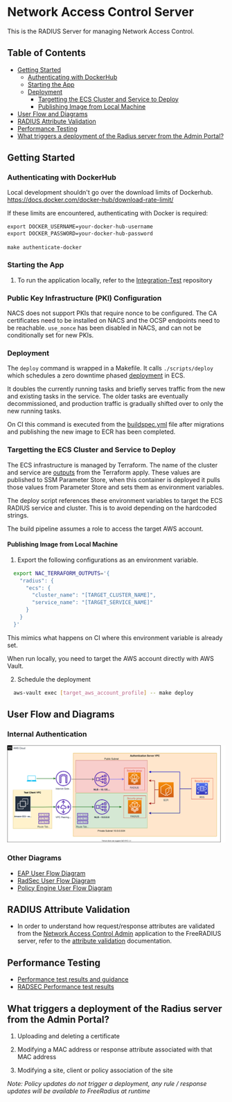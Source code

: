 # Network Access Control Server

This is the RADIUS Server for managing Network Access Control.

## Table of Contents

- [Getting Started](#getting-started)
  - [Authenticating with DockerHub](#authenticating-with-dockerhub)
  - [Starting the App](#starting-the-app)
  - [Deployment](#deployment)
    - [Targetting the ECS Cluster and Service to Deploy](#targetting-the-ecs-cluster-and-service-to-deploy)
    - [Publishing Image from Local Machine](#publishing-image-from-local-machine)
- [User Flow and Diagrams](#user-flow-and-diagrams)
- [RADIUS Attribute Validation](#radius-attribute-validation)
- [Performance Testing](#performance-testing)
- [What triggers a deployment of the Radius server from the Admin Portal?](#what-triggers-a-deployment-of-the-radius-server-from-the-admin-portal)

## Getting Started

### Authenticating with DockerHub


Local development shouldn't go over the download limits of Dockerhub.
https://docs.docker.com/docker-hub/download-rate-limit/

If these limits are encountered, authenticating with Docker is required:

```
export DOCKER_USERNAME=your-docker-hub-username
export DOCKER_PASSWORD=your-docker-hub-password

make authenticate-docker
```

### Starting the App

1. To run the application locally, refer to the [Integration-Test](https://github.com/ministryofjustice/network-access-control-integration-tests) repository

### Public Key Infrastructure (PKI) Configuration

NACS does not support PKIs that require nonce to be configured. The CA certificates need to be installed on NACS and the OCSP endpoints need to be reachable. 
`use_nonce` has been disabled in NACS, and can not be conditionally set for new PKIs.
### Deployment

The `deploy` command is wrapped in a Makefile. It calls `./scripts/deploy` which schedules a zero downtime phased [deployment](https://docs.aws.amazon.com/AmazonECS/latest/developerguide/update-service.html) in ECS.

It doubles the currently running tasks and briefly serves traffic from the new and existing tasks in the service.
The older tasks are eventually decommissioned, and production traffic is gradually shifted over to only the new running tasks.

On CI this command is executed from the [buildspec.yml](./buildspec.yml) file after migrations and publishing the new image to ECR has been completed.

### Targetting the ECS Cluster and Service to Deploy

The ECS infrastructure is managed by Terraform. The name of the cluster and service are [outputs](https://www.terraform.io/docs/configuration/outputs.html) from the Terraform apply. These values are published to SSM Parameter Store, when this container is deployed it pulls those values from Parameter Store and sets them as environment variables.

The deploy script references these environment variables to target the ECS RADIUS service and cluster. This is to avoid depending on the hardcoded strings.

The build pipeline assumes a role to access the target AWS account.

#### Publishing Image from Local Machine

1. Export the following configurations as an environment variable.

```bash
  export NAC_TERRAFORM_OUTPUTS='{
    "radius": {
      "ecs": {
        "cluster_name": "[TARGET_CLUSTER_NAME]",
        "service_name": "[TARGET_SERVICE_NAME]"
      }
    }
  }'
```

This mimics what happens on CI where this environment variable is already set.

When run locally, you need to target the AWS account directly with AWS Vault.

2. Schedule the deployment

```bash
  aws-vault exec [target_aws_account_profile] -- make deploy
```

## User Flow and Diagrams

### Internal Authentication
![internal_authentication](./docs/diagrams/internal_authentication.drawio.svg)
### Other Diagrams
- [EAP User Flow Diagram](/docs/eap_user_flow_diagram.md)
- [RadSec User Flow Diagram](/docs/radsec_user_flow_diagram.md)
- [Policy Engine User Flow Diagram](/docs/policy_engine_document.md)

## RADIUS Attribute Validation

- In order to understand how request/response attributes are validated from the
[Network Access Control Admin](https://github.com/ministryofjustice/network-access-control-admin)
application to the FreeRADIUS server, refer to the
[attribute validation](/docs/attribute_validation.md) documentation.

## Performance Testing
- [Performance test results and guidance](/docs/performance_testing_document.md)
- [RADSEC Performance test results](/docs/radsec_performance_testing_document.md)

## What triggers a deployment of the Radius server from the Admin Portal?

1.  Uploading and deleting a certificate

2.  Modifying a MAC address or response attribute associated with that MAC address

3.  Modifying a site, client or policy association of the site

*Note: Policy updates do not trigger a deployment, any rule / response updates will be available to FreeRadius at runtime*
